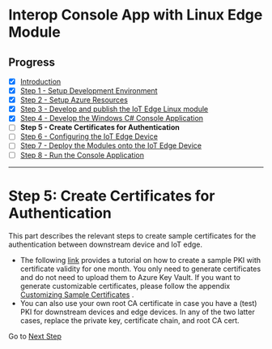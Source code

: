 # Interop Console App with Linux Edge Module
## Progress

- [x] [Introduction](../readme.md)  
- [x] [Step 1 - Setup Development Environment](./Setup%20Development%20Environment.MD)   
- [x] [Step 2 - Setup Azure Resources](./Setup%20Azure%20Resources.MD)  
- [x] [Step 3 - Develop and publish the IoT Edge Linux module](./Develop%20and%20publish%20the%20IoT%20edge%20Linux%20module.MD)  
- [x] [Step 4 - Develop the Windows C# Console Application](./Develop%20the%20Windows%20C%23%20Console%20Application.MD)  
- [ ] **Step 5 - Create Certificates for Authentication**  
- [ ] [Step 6 - Configuring the IoT Edge Device](./Configuring%20the%20IoT%20Edge%20Device.MD)  
- [ ] [Step 7 - Deploy the Modules onto the IoT Edge Device](./Deploy%20the%20Modules%20onto%20the%20IoT%20Edge%20Device.MD)  
- [ ] [Step 8 - Run the Console Application](./Run%20the%20Console%20Application.MD)  
---
# Step 5: Create Certificates for Authentication
This part describes the relevant steps to create sample certificates for the authentication between downstream device and IoT edge.
*   The following [link](https://docs.microsoft.com/azure/iot-edge/tutorial-machine-learning-edge-05-configure-edge-device#create-certificates) provides a tutorial on how to create a sample PKI with certificate validity for one month. You only need to generate certificates and do not need to upload them to Azure Key Vault. If you want to generate customizable certificates, please follow the appendix [Customizing Sample Certificates](#_Customizing_Sample_Certificates) .
*   You can also use your own root CA certificate in case you have a (test) PKI for downstream devices and edge devices. In any of the two latter cases, replace the private key, certificate chain, and root CA cert.

Go to [Next Step](./Configuring%20the%20IoT%20Edge%20Device.MD)  
